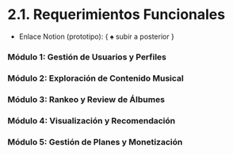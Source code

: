 # 2.1. Requerimientos Funcionales

- Enlace Notion (prototipo): { ♠️ subir a posterior } 


### Módulo 1: Gestión de Usuarios y Perfiles

### Módulo 2: Exploración de Contenido Musical

### Módulo 3: Rankeo y Review de Álbumes

###  Módulo 4: Visualización y Recomendación

###  Módulo 5: Gestión de Planes y Monetización